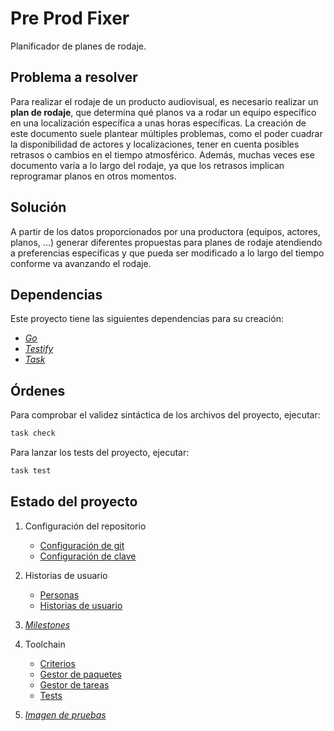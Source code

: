 # Pre Prod Fixer

Planificador de planes de rodaje.

## Problema a resolver

Para realizar el rodaje de un producto audiovisual, es necesario realizar un 
**plan de rodaje**, que determina qué planos va a rodar un equipo específico
en una localización específica a unas horas específicas. La creación de este
documento suele plantear múltiples problemas, como el poder cuadrar la
disponibilidad de actores y localizaciones, tener en cuenta posibles
retrasos o cambios en el tiempo atmosférico. Además, muchas veces ese documento
varía a lo largo del rodaje, ya que los retrasos implican reprogramar planos
en otros momentos.

## Solución

A partir de los datos proporcionados por una productora (equipos, actores,
planos, ...) generar diferentes propuestas para planes de rodaje atendiendo
a preferencias específicas y que pueda ser modificado a lo largo del tiempo
conforme va avanzando el rodaje.

## Dependencias

Este proyecto tiene las siguientes dependencias para su creación:

 - [*Go*](https://go.dev/)
 - [*Testify*](https://github.com/stretchr/testify)
 - [*Task*](https://taskfile.dev/)

## Órdenes

Para comprobar el validez sintáctica de los archivos del proyecto, ejecutar:

```Bash
task check
```

Para lanzar los tests del proyecto, ejecutar:

```Bash
task test
```

## Estado del proyecto

 1. Configuración del repositorio
    - [Configuración de git](docs/git_config.png)
    - [Configuración de clave](docs/ssh_key.png)

 2. Historias de usuario
    - [Personas](docs/personas.md)
    - [Historias de usuario](docs/historias_usuario.md)

 3. [*Milestones*](docs/milestones.md)

 4. Toolchain
    - [Criterios](docs/criterios.md)
    - [Gestor de paquetes](docs/dependencias.md)
    - [Gestor de tareas](docs/gestor_tareas.md)
    - [Tests](docs/tests.md)

 5. [*Imagen de pruebas*](docs/imagen.md)